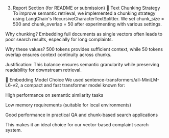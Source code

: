 3. Report Section (for README or submission)
🔹 Text Chunking Strategy
To improve semantic retrieval, we implemented a chunking strategy using LangChain's RecursiveCharacterTextSplitter. We set chunk_size = 500 and chunk_overlap = 50 after experimenting with various settings.

Why chunking? Embedding full documents as single vectors often leads to poor search results, especially for long complaints.

Why these values? 500 tokens provides sufficient context, while 50 tokens overlap ensures context continuity across chunks.

Justification: This balance ensures semantic granularity while preserving readability for downstream retrieval.

🔹 Embedding Model Choice
We used sentence-transformers/all-MiniLM-L6-v2, a compact and fast transformer model known for:

High performance on semantic similarity tasks

Low memory requirements (suitable for local environments)

Good performance in practical QA and chunk-based search applications

This makes it an ideal choice for our vector-based complaint search system.